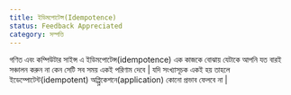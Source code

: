 ```yaml
---
title: ইডিমপোটেন্স(Idempotence)
status: Feedback Appreciated
category: সম্পত্তি
---
```


গণিত এবং কম্পিউটার সাইন্স এ ইডিমপোটেন্স(idempotence) এক কাজকে বোঝায় যেটাকে আপনি যত বারই সঞ্চালন করুন না কেন সেটি সব সময় একই পরিণাম দেবে | 
যদি সংখ্যাসূচক একই হয় তাহলে ইডেম্পোটেন্ট(idempotent) অপ্প্লিকেশনে(application) কোনো প্রভাব ফেলবে না |